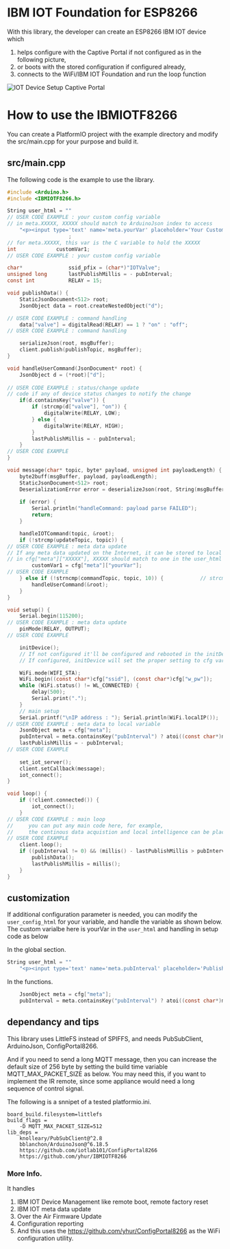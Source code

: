 # IBM IOT Foundation for ESP8266

With this library, the developer can create an ESP8266 IBM IOT device which
1. helps configure with the Captive Portal if not configured as in the following picture,
2. or boots with the stored configuration if configured already,
3. connects to the WiFi/IBM IOT Foundation and run the loop function

![IOT Device Setup Captive Portal](https://user-images.githubusercontent.com/13171662/150662713-58af1cfc-be48-457b-828a-d9c1afe0c561.jpg)

# How to use the IBMIOTF8266
You can create a PlatformIO project with the example directory and modify the src/main.cpp for your purpose and build it.

## src/main.cpp 
The following code is the example to use the library. 
```c
#include <Arduino.h>
#include <IBMIOTF8266.h>

String user_html = ""
// USER CODE EXAMPLE : your custom config variable 
// in meta.XXXXX, XXXXX should match to ArduinoJson index to access
    "<p><input type='text' name='meta.yourVar' placeholder='Your Custom Config'>";
                    ;
// for meta.XXXXX, this var is the C variable to hold the XXXXX
int             customVar1;
// USER CODE EXAMPLE : your custom config variable

char*               ssid_pfix = (char*)"IOTValve";
unsigned long       lastPublishMillis = - pubInterval;
const int           RELAY = 15;

void publishData() {
    StaticJsonDocument<512> root;
    JsonObject data = root.createNestedObject("d");

// USER CODE EXAMPLE : command handling
    data["valve"] = digitalRead(RELAY) == 1 ? "on" : "off";
// USER CODE EXAMPLE : command handling

    serializeJson(root, msgBuffer);
    client.publish(publishTopic, msgBuffer);
}

void handleUserCommand(JsonDocument* root) {
    JsonObject d = (*root)["d"];
    
// USER CODE EXAMPLE : status/change update
// code if any of device status changes to notify the change
    if(d.containsKey("valve")) {
        if (strcmp(d["valve"], "on")) {
            digitalWrite(RELAY, LOW);
        } else {
            digitalWrite(RELAY, HIGH);
        }
        lastPublishMillis = - pubInterval;
    }
// USER CODE EXAMPLE
}

void message(char* topic, byte* payload, unsigned int payloadLength) {
    byte2buff(msgBuffer, payload, payloadLength);
    StaticJsonDocument<512> root;
    DeserializationError error = deserializeJson(root, String(msgBuffer));
  
    if (error) {
        Serial.println("handleCommand: payload parse FAILED");
        return;
    }

    handleIOTCommand(topic, &root);
    if (!strcmp(updateTopic, topic)) {
// USER CODE EXAMPLE : meta data update
// If any meta data updated on the Internet, it can be stored to local variable to use for the logic
// in cfg["meta"]["XXXXX"], XXXXX should match to one in the user_html
        customVar1 = cfg["meta"]["yourVar"];
// USER CODE EXAMPLE
    } else if (!strncmp(commandTopic, topic, 10)) {            // strcmp return 0 if both string matches
        handleUserCommand(&root);
    }
}

void setup() {
    Serial.begin(115200);
// USER CODE EXAMPLE : meta data update
    pinMode(RELAY, OUTPUT);
// USER CODE EXAMPLE

    initDevice();
    // If not configured it'll be configured and rebooted in the initDevice(),
    // If configured, initDevice will set the proper setting to cfg variable

    WiFi.mode(WIFI_STA);
    WiFi.begin((const char*)cfg["ssid"], (const char*)cfg["w_pw"]);
    while (WiFi.status() != WL_CONNECTED) {
        delay(500);
        Serial.print(".");
    }
    // main setup
    Serial.printf("\nIP address : "); Serial.println(WiFi.localIP());
// USER CODE EXAMPLE : meta data to local variable
    JsonObject meta = cfg["meta"];
    pubInterval = meta.containsKey("pubInterval") ? atoi((const char*)meta["pubInterval"]) : 0;
    lastPublishMillis = - pubInterval;
// USER CODE EXAMPLE
    
    set_iot_server();
    client.setCallback(message);
    iot_connect();
}

void loop() {
    if (!client.connected()) {
        iot_connect();
    }
// USER CODE EXAMPLE : main loop
//     you can put any main code here, for example, 
//     the continous data acquistion and local intelligence can be placed here
// USER CODE EXAMPLE
    client.loop();
    if ((pubInterval != 0) && (millis() - lastPublishMillis > pubInterval)) {
        publishData();
        lastPublishMillis = millis();
    }
}
```

## customization
If additional configuration parameter is needed, you can modify the `user_config_html` for your variable, and handle the variable as shown below. The custom varialbe here is yourVar in the `user_html` and handling in setup code as below

In the global section.
```c
String user_html = ""
    "<p><input type='text' name='meta.pubInterval' placeholder='Publish Interval'>";
```

In the functions.
```c
    JsonObject meta = cfg["meta"];
    pubInterval = meta.containsKey("pubInterval") ? atoi((const char*)meta["pubInterval"]) : 0;
```


## dependancy and tips
This library uses LittleFS instead of SPIFFS, and needs PubSubClient, ArduinoJson, ConfigPortal8266.

And if you need to send a long MQTT message, then you can increase the default size of 256 byte by setting the build time variable MQTT_MAX_PACKET_SIZE as below. You may need this, if you want to implement the IR remote, since some appliance would need a long sequence of control signal.

The following is a snnipet of a tested platformio.ini.

```
board_build.filesystem=littlefs 
build_flags = 
	-D MQTT_MAX_PACKET_SIZE=512
lib_deps = 
	knolleary/PubSubClient@^2.8
	bblanchon/ArduinoJson@^6.18.5
	https://github.com/iotlab101/ConfigPortal8266
	https://github.com/yhur/IBMIOTF8266
 ```

### More Info.
It handles

1. IBM IOT Device Management like remote boot, remote factory reset
2. IBM IOT meta data update
3. Over the Air Firmware Update
4. Configuration reporting
5. And this uses the https://github.com/yhur/ConfigPortal8266 as the WiFi configuration utility.
